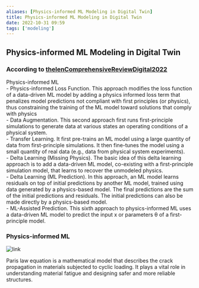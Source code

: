 ```yaml
---
aliases: [Physics-informed ML Modeling in Digital Twin]
title: Physics-informed ML Modeling in Digital Twin
date: 2022-10-31 09:59
tags: ['modeling']
---
```


## Physics-informed ML Modeling in Digital Twin

### According to [thelenComprehensiveReviewDigital2022](../zotero/thelenComprehensiveReviewDigital2022.md)

Physics-informed ML  
    - Physics-informed Loss Function. This approach modifies the loss function of a data-driven ML model by adding a physics informed loss term that penalizes model predictions not compliant with first principles (or physics), thus constraining the training of the ML model toward solutions that comply with physics  
    - Data Augmentation. This second approach first runs first-principle simulations to generate data at various states an operating conditions of a physical system.  
    - Transfer Learning. It first pre-trains an ML model using a large quantity of data from first-principle simulations. It then fine-tunes the model using a small quantity of real data (e.g., data from physical system experiments).  
    - Delta Learning (Missing Physics). The basic idea of this delta learning approach is to add a data-driven ML model, co-existing with a first-principle simulation model, that learns to recover the unmodeled physics.  
    - Delta Learning (ML Prediction). In this approach, an ML model learns residuals on top of initial predictions by another ML model, trained using data generated by a physics-based model. The final predictions are the sum of the initial predictions and residuals. The initial predictions can also be made directly by a physics-based model.  
    - ML-Assisted Prediction. This sixth approach to physics-informed ML uses a data-driven ML model to predict the input x or parameters θ of a first-principle model.

### Physics-informed ML

![link](https://i.imgur.com/KWsnznd.png)

Paris law equation is a mathematical model that describes the crack propagation in materials subjected to cyclic loading. It plays a vital role in understanding material fatigue and designing safer and more reliable structures.

